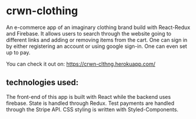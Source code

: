 # crwn-clothing

An e-commerce app of an imaginary clothing brand build with React-Redux and Firebase.
It allows users to search through the website going to different links and adding or removing
items from the cart. One can sign in by either registering an account or using google sign-in. 
One can even set up to pay.

You can check it out on:
https://crwn-clthng.herokuapp.com/

## technologies used:

The front-end of this app is built with React while the backend uses firebase.
State is handled through Redux.
Test payments are handled through the Stripe API. 
CSS styling is written with Styled-Components.

